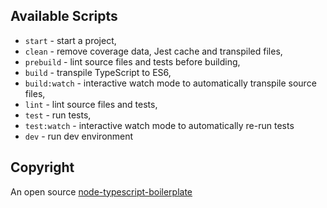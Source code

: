 ## Available Scripts

- `start` - start a project,
- `clean` - remove coverage data, Jest cache and transpiled files,
- `prebuild` - lint source files and tests before building,
- `build` - transpile TypeScript to ES6,
- `build:watch` - interactive watch mode to automatically transpile source files,
- `lint` - lint source files and tests,
- `test` - run tests,
- `test:watch` - interactive watch mode to automatically re-run tests
- `dev` - run dev environment

## Copyright

An open source [node-typescript-boilerplate](https://github.com/jsynowiec/node-typescript-boilerplate)